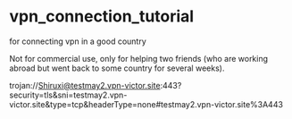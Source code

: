 # vpn_connection_tutorial
for connecting vpn in a good country

Not for commercial use, only for helping two friends (who are working abroad but went back to some country for several weeks).

trojan://Shiruxi@testmay2.vpn-victor.site:443?security=tls&sni=testmay2.vpn-victor.site&type=tcp&headerType=none#testmay2.vpn-victor.site%3A443